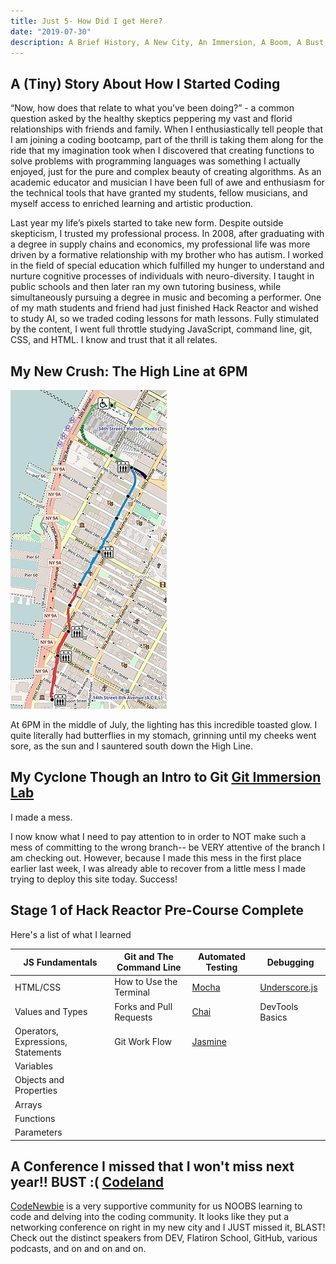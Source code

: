 ```yaml
---
title: Just 5- How Did I get Here?
date: "2019-07-30"
description: A Brief History, A New City, An Immersion, A Boom, A Bust
---
```


## A (Tiny) Story About How I Started Coding

“Now, how does that relate to what you’ve been doing?” - a common question asked by the healthy skeptics peppering my vast and florid relationships with friends and family. When I enthusiastically tell people that I am joining a coding bootcamp, part of the thrill is taking them along for the ride that my imagination took when I discovered that creating functions to solve problems with programming languages was something I actually enjoyed, just for the pure and complex beauty of creating algorithms. As an academic educator and musician I have been full of awe and enthusiasm for the technical tools that have granted my students, fellow musicians, and myself access to enriched learning and artistic production.

Last year my life’s pixels started to take new form. Despite outside skepticism, I trusted my professional process. In 2008, after graduating with a degree in supply chains and economics, my professional life was more driven by a formative relationship with my brother who has autism. I worked in the field of  special education which fulfilled my hunger to understand and nurture cognitive processes of individuals with neuro-diversity. I taught in public schools and then later  ran my own tutoring business, while simultaneously pursuing a degree in music and becoming a performer. One of my math students and friend had just finished Hack Reactor and wished to study AI, so we traded coding lessons for math lessons. Fully stimulated by the content, I went full throttle studying JavaScript, command line, git, CSS, and HTML. I know and trust that it all relates.

## My New Crush: The High Line at 6PM

![HighLine](./High_Line_Map.jpg)

At 6PM in the middle of July, the lighting has this incredible toasted glow. I quite literally had butterflies in my stomach, grinning until my cheeks went sore, as the sun and I sauntered south down the High Line.

## My Cyclone Though an Intro to Git [Git Immersion Lab](http://gitimmersion.com/)

I made a mess.

I now know what I need to pay attention to in order to NOT make such a mess of committing to the wrong branch-- be VERY attentive of the branch I am checking out. However, because I made this mess in the first place earlier last week, I was already able to recover from a little mess I made trying to deploy this site today. Success!

## Stage 1 of Hack Reactor Pre-Course Complete
Here's a list of what I learned

JS Fundamentals  | Git and The Command Line  | Automated Testing | Debugging
------------- | ------------- | ------------- | -------------
HTML/CSS  | How to Use the Terminal  | [Mocha](https://mochajs.org/) | [Underscore.js](https://underscorejs.org/)
Values and Types  | Forks and Pull Requests | [Chai](https://www.chaijs.com/) | DevTools Basics
Operators, Expressions, Statements | Git Work Flow | [Jasmine](https://jasmine.github.io/1.3/introduction.html) |
Variables |  | |
Objects and Properties | | |
Arrays  | | |
Functions  | | |
Parameters  | | |


## A Conference I missed that I won't miss next year!! BUST :( [Codeland](https://codelandconf.com/)

[CodeNewbie](https://www.codenewbie.org/) is a very supportive community for us NOOBS learning to code and delving into the coding community. It looks like they put a networking conference on right in my new city and I JUST missed it, BLAST! Check out the distinct speakers from DEV, Flatiron School, GitHub, various podcasts, and on and on and on.
